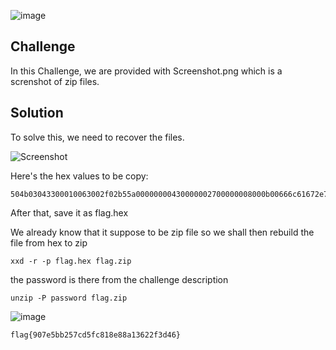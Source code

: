 ![image](https://github.com/user-attachments/assets/7b391517-d016-4ee6-b989-231d68127548)

## Challenge

In this Challenge, we are provided with Screenshot.png which is a screnshot of zip files. 

## Solution
To solve this, we need to recover the files.

![Screenshot](https://github.com/user-attachments/assets/4e74db2c-25e3-4576-bcbb-406795d8889a)


Here's the hex values to be copy: 
```
504b03043300010063002f02b55a00000000430000002700000008000b00666c61672e74787401990700020041450300003d42ffd1b35f95031424f68b65c3f57669f14e8df0003fe240b3ac3364859e4c2dbc3c36f2d4acc403761385afe4e3f90fbd29d91b614ba2c6efde11b71bcc907a72ed504b01023f033300010063002f02b55a00000000430000002700000008002f000000000000002080b48100000000666c61672e7478740a00200000000000010018008213854307cadb01000000000000000000000000000000000199070002004145030000504b0506000000000100010065000000740000000000
```
After that, save it as flag.hex

We already know that it suppose to be zip file so we shall then rebuild the file from hex to zip
```
xxd -r -p flag.hex flag.zip
```

the password is there from the challenge description
```
unzip -P password flag.zip
```
![image](https://github.com/user-attachments/assets/c5e7add6-e581-4e21-878c-caedd1efcff6)

```
flag{907e5bb257cd5fc818e88a13622f3d46}
```
